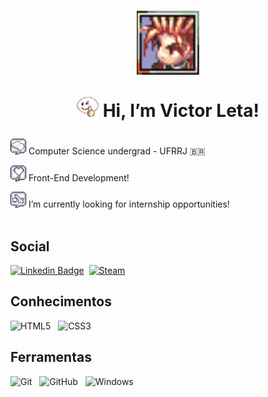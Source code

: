 <h1 align="center">

  <img src="img/ragnarokicon.png" alt="icon ragnarok onlinek" width=100>
  
  <img src="img/Emote_no1.gif" alt="emote /no1 do ragnarok" width=35> Hi, I’m Victor Leta!

</h1>

<div align="flex-end">

<img src="img/basicsbadge.png" width= 25> Computer Science undergrad - UFRRJ 🇧🇷

<img src="img/lovebadge.png" width= 25> Front-End Development!

<img src="img/internshipbadge.png" width= 25> I’m currently looking for internship opportunities!   
<br>

## Social  
[![Linkedin Badge](https://img.shields.io/badge/-Linkedin-blue?style=for-the-badge&logo=Linkedin&logoColor=blue&color=white&link=https://github.com/victorrlo)](https://www.linkedin.com/in/victor-leta)&nbsp;
 [![Steam](https://img.shields.io/badge/STEAM-white?logo=Steam&color=white&style=for-the-badge&logoColor=204ECF)](https://steamcommunity.com/id/victor.leta/)&nbsp;
  

## Conhecimentos
![HTML5](https://img.shields.io/badge/HTML5-E34F26?style=for-the-badge&logo=html5&logoColor=E34F26&color=white) &nbsp;
![CSS3](https://img.shields.io/badge/CSS3-1572B6?style=for-the-badge&logo=css3&logoColor=1572B6&color=white) &nbsp;

## Ferramentas
![Git](https://img.shields.io/badge/-git-white?style=for-the-badge&logo=Git) &nbsp;
![GitHub](https://img.shields.io/badge/github-23121011.svg?logo=github&logoColor=73398D&style=for-the-badge&color=white) &nbsp;
![Windows](https://img.shields.io/badge/Windows-00ADEF?style=for-the-badge&logo=windows&logoColor=blue&color=white) &nbsp;


<!---
victorrlo/victorrlo is a ✨ special ✨ repository because its `README.md` (this file) appears on your GitHub profile.
You can click the Preview link to take a look at your changes.
--->
